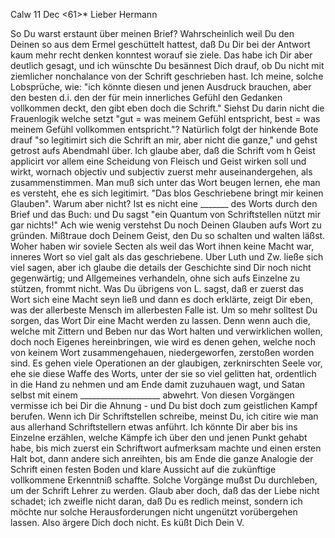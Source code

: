  Calw 11 Dec <61>*
Lieber Hermann

So Du warst erstaunt über meinen Brief? Wahrscheinlich weil Du den Deinen so aus dem Ermel geschüttelt hattest, daß Du Dir bei der Antwort kaum mehr recht denken konntest worauf sie ziele. Das habe ich Dir aber deutlich gesagt, und ich wünschte Du besännest Dich drauf, ob Du nicht mit ziemlicher nonchalance von der Schrift geschrieben hast. Ich meine, solche Lobsprüche, wie: "ich könnte diesen und jenen Ausdruck brauchen, aber den besten d.i. den der für mein innerliches Gefühl den Gedanken vollkommen deckt, den gibt eben doch die Schrift." Siehst Du darin nicht die Frauenlogik welche setzt "gut = was meinem Gefühl entspricht, best = was meinem Gefühl vollkommen entspricht."? Natürlich folgt der hinkende Bote drauf "so legitimirt sich die Schrift an mir, aber nicht die ganze," und gehst getrost aufs Abendmahl über. Ich glaube aber, daß die Schrift vom h Geist applicirt vor allem eine Scheidung von Fleisch und Geist wirken soll und wirkt, wornach objectiv und subjectiv zuerst mehr auseinandergehen, als zusammenstimmen. Man muß sich unter das Wort beugen lernen, ehe man es versteht, ehe es sich legitimirt. "Das blos Geschriebene bringt mir keinen Glauben". Warum aber nicht? Ist es nicht eine _______ des Worts durch den Brief und das Buch: und Du sagst "ein Quantum von Schriftstellen nützt mir gar nichts!" Ach wie wenig verstehst Du noch Deinen Glauben aufs Wort zu gründen. Mißtraue doch Deinem Geist, den Du so schalten und walten läßst. Woher haben wir soviele Secten als weil das Wort ihnen keine Macht war, inneres Wort so viel galt als das geschriebene. Uber Luth und Zw. ließe sich viel sagen, aber ich glaube die details der Geschichte sind Dir noch nicht gegenwärtig; und Allgemeines verhandeln, ohne sich aufs Einzelne zu stützen, frommt nicht. Was Du übrigens von L. sagst, daß er zuerst das Wort sich eine Macht seyn ließ und dann es doch erklärte, zeigt Dir eben, was der allerbeste Mensch im allerbesten Falle ist. Um so mehr solltest Du sorgen, das Wort Dir eine Macht werden zu lassen. Denn wenn auch die, welche mit Zittern und Beben nur das Wort halten und verwirklichen wollen, doch noch Eigenes hereinbringen, wie wird es denen gehen, welche noch von keinem Wort zusammengehauen, niedergeworfen, zerstoßen worden sind. Es gehen viele Operationen an der glaubigen, zerknirschten Seele vor, ehe sie diese Waffe des Worts, unter der sie so viel gelitten hat, ordentlich in die Hand zu nehmen und am Ende damit zuzuhauen wagt, und Satan selbst mit einem ____________________ abwehrt. Von diesen Vorgängen vermisse ich bei Dir die Ahnung - und Du bist doch zum geistlichen Kampf berufen. Wenn ich Dir Schriftstellen schreibe, meinst Du, ich citire wie man aus allerhand Schriftstellern etwas anführt. Ich könnte Dir aber bis ins Einzelne erzählen, welche Kämpfe ich über den und jenen Punkt gehabt habe, bis mich zuerst ein Schriftwort aufmerksam machte und einen ersten Halt bot, dann andere sich anreihten, bis am Ende die ganze Analogie der Schrift einen festen Boden und klare Aussicht auf die zukünftige vollkommene Erkenntniß schaffte. Solche Vorgänge mußst Du durchleben, um der Schrift Lehrer zu werden. Glaub aber doch, daß das der Liebe nicht schadet; ich zweifle nicht daran, daß Du es redlich meinst, sondern ich möchte nur solche Herausforderungen nicht ungenützt vorübergehen lassen. Also ärgere Dich doch nicht. Es küßt Dich Dein
 V.

